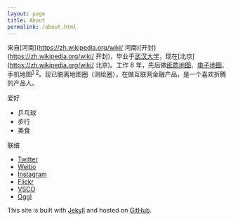 ```yaml
---
layout: page
title: About
permalink: /about.html
---
```

来自[河南](https://zh.wikipedia.org/wiki/ 河南)[开封](https://zh.wikipedia.org/wiki/ 开封)，毕业于[武汉大学](http://www.whu.edu.cn/)，现在[北京](https://zh.wikipedia.org/wiki/ 北京)。工作 8 年，先后做[纸质地图](http://www.amazon.cn/s/ref=nb_sb_noss/479-7152306-6343356?__mk_zh_CN=%E4%BA%9A%E9%A9%AC%E9%80%8A%E7%BD%91%E7%AB%99&url=search-alias%3Daps&field-keywords=%E5%A5%87%E5%BF%97%E9%80%9A)、[电子地图](http://www.autonavi.com)、手机地图<sup>[1](http://www.mapbar.com)</sup> <sup>[2](http://map.qq.com)</sup>。现已脱离地图圈（测绘圈），在做互联网金融产品，是一个喜欢折腾的产品人。

爱好

- 乒乓球
- 步行
- 美食

联络

- [Twitter](http://twitter.com/WangKaifei)
- [Weibo](http://weibo.com/maplife)
- [Instagram](http://instagram.com/WangKaifei)
- [Flickr](http://flickr.com/Kaifei)
- [VSCO](http://wangkaifei.vsco.co)
- [Oggl](http://oggl.me/WangKaifei)

This site is built with [Jekyll](http://jekyllrb.com) and hosted on [GitHub](http://pages.github.com).
